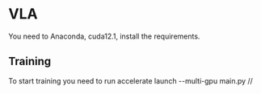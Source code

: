 # VLA
You need to Anaconda, cuda12.1, install the requirements. 


## Training
To start training you need to run
accelerate launch --multi-gpu main.py  // 